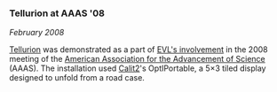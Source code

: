 ### Tellurion at AAAS '08

*February 2008*

[Tellurion][] was demonstrated as a part of [EVL's involvement][evl] in the 2008 meeting of the [American Association for the Advancement of Science][aaas] (AAAS). The installation used [Calit2][]'s OptIPortable, a 5&times;3 tiled display designed to unfold from a road case.

[tellurion]: research.html#tellurion
[evl]:       http://www.evl.uic.edu/core.php?mod=4&amp;type=4&amp;indi=552
[aaas]:      http://www.aaas.org/meetings/
[calit2]:    http://www.calit2.net/
